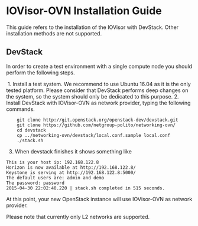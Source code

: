 # IOVisor-OVN Installation Guide

This guide refers to the installation of the IOVisor with DevStack.
Other installation methods are not supported.

## DevStack
In order to create a test environment with a single compute node you should perform the following steps.

  1. Install a test system. 
    We recommend to use Ubuntu 16.04 as it is the only tested platform. Please consider that DevStack performs deep changes on the system, so the system should only be dedicated to this purpose.
  2. Install DevStack with IOVisor-OVN as network provider, typing the following commands.

```
    git clone http://git.openstack.org/openstack-dev/devstack.git
    git clone https://github.com/netgroup-polito/networking-ovn/
    cd devstack
    cp ../networking-ovn/devstack/local.conf.sample local.conf
    ./stack.sh
```

  3. When devstack finishes it shows something like

```
This is your host ip: 192.168.122.8
Horizon is now available at http://192.168.122.8/
Keystone is serving at http://192.168.122.8:5000/
The default users are: admin and demo
The password: password
2015-04-30 22:02:40.220 | stack.sh completed in 515 seconds.
```

At this point, your new OpenStack instance will use IOVisor-OVN as network provider.

Please note that currently only L2 networks are supported.
